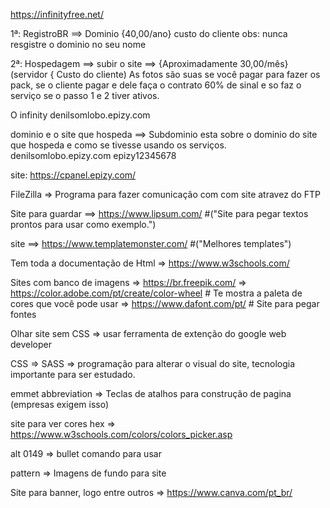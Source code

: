 https://infinityfree.net/

1ª: RegistroBR ==> Dominio {40,00/ano} custo do cliente obs: nunca resgistre o dominio no seu nome

2ª: Hospedagem ==> subir o site ==> {Aproximadamente 30,00/mês} (servidor { Custo do cliente)
As fotos são suas se você pagar para fazer os pack, se o cliente pagar e dele
faça o contrato 60% de sinal e so faz o serviço se o passo 1 e 2 tiver ativos.


O infinity denilsomlobo.epizy.com

dominio e o site que hospeda ==> Subdominio esta sobre o dominio do site que hospeda e como se tivesse usando os serviços.
denilsomlobo.epizy.com
epizy12345678

site:
https://cpanel.epizy.com/

FileZilla => Programa para fazer comunicação com com site atravez do FTP

Site para guardar ==> https://www.lipsum.com/ #("Site para pegar textos prontos para usar como exemplo.")

site ==> https://www.templatemonster.com/ #("Melhores templates")

Tem toda a documentação de Html => https://www.w3schools.com/

Sites com banco de imagens => https://br.freepik.com/
                           => https://color.adobe.com/pt/create/color-wheel # Te mostra a paleta de cores que você pode usar
                           => https://www.dafont.com/pt/  # Site para pegar fontes 

Olhar site sem CSS => usar ferramenta de extenção do google web developer 

CSS => SASS => programação para alterar o visual do site, tecnologia importante para ser estudado.

emmet abbreviation => Teclas de atalhos para construção de pagina (empresas exigem isso)

site para ver cores hex => https://www.w3schools.com/colors/colors_picker.asp

alt 0149 => bullet comando para usar  

pattern => Imagens de fundo para site

Site para banner, logo entre outros => https://www.canva.com/pt_br/